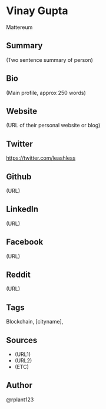 # Vinay Gupta
Mattereum
## Summary
(Two sentence summary of person)

## Bio
(Main profile, approx 250 words)

## Website
(URL of their personal website or blog)

## Twitter
https://twitter.com/leashless

## Github
(URL)

## LinkedIn
(URL)

## Facebook
(URL)

## Reddit
(URL)

## Tags
Blockchain, [cityname], 

## Sources
* (URL1)
* (URL2)
* (ETC)

## Author
@rplant123
